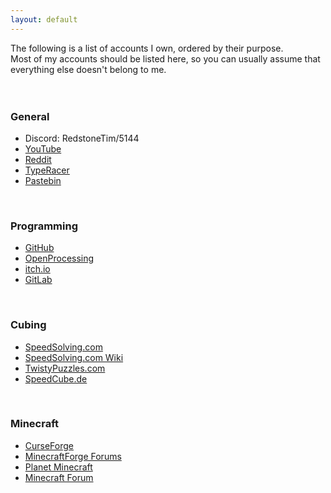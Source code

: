 ```yaml
---
layout: default
---
```

The following is a list of accounts I own, ordered by their purpose.  
Most of my accounts should be listed here, so you can usually assume that everything else doesn't belong to me.  
<br><br>

### General
* Discord: RedstoneTim/5144
* [YouTube](https://www.youtube.com/channel/UC0cMX-1ChZ-8_yLgMpzsnLA)
* [Reddit](https://www.reddit.com/user/RedstoneTim)
* [TypeRacer](https://data.typeracer.com/pit/profile?user=tim_rs)
* [Pastebin](https://pastebin.com/u/TimRS)

<br>

### Programming
* [GitHub](https://github.com/RedstoneTim)
* [OpenProcessing](https://www.openprocessing.org/user/105993/)
* [itch.io](https://redstonetim.itch.io/)
* [GitLab](https://gitlab.com/RedstoneTim)

<br>

### Cubing
* [SpeedSolving.com](https://www.speedsolving.com/members/redstonetim.50970/)
* [SpeedSolving.com Wiki](https://www.speedsolving.com/wiki/index.php/User:RedstoneTim)
* [TwistyPuzzles.com](https://twistypuzzles.com/forum/memberlist.php?mode=viewprofile&u=12075)
* [SpeedCube.de](https://forum.speedcube.de/member.php?action=profile&uid=4386)

<br>

### Minecraft
* [CurseForge](https://www.curseforge.com/members/redstone_tim)
* [MinecraftForge Forums](https://forums.minecraftforge.net/profile/117462-redstonetim/)
* [Planet Minecraft](https://www.planetminecraft.com/member/redstonetim/)
* [Minecraft Forum](https://www.minecraftforum.net/members/RedstoneTim)